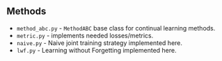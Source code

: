 ## Methods

- `method_abc.py` - `MethodABC` base class for continual learning methods.
- `metric.py` - implements needed losses/metrics.
- `naive.py` - Naive joint training strategy implemented here.
- `lwf.py` - Learning without Forgetting implemented here.
